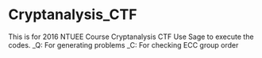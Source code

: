 # Cryptanalysis_CTF
This is for 2016 NTUEE Course Cryptanalysis CTF 
Use Sage to execute the codes.
_Q: For generating problems
_C: For checking ECC group order
